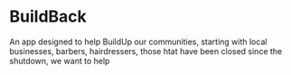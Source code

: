 # BuildBack
An app designed to help BuildUp our communities, starting with
 local businesses, barbers, hairdressers, those htat have been closed since the shutdown, we want to help 
